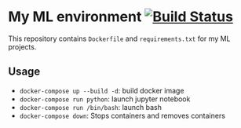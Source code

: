 # My ML environment [![Build Status](https://travis-ci.com/tokuma09/ML_env.svg?branch=main)](https://travis-ci.com/tokuma09/ML_env)

This repository contains `Dockerfile` and `requirements.txt` for my ML projects.

## Usage
- `docker-compose up --build -d`: build docker image
- `docker-compose run python`: launch jupyter notebook
- `docker-compose run /bin/bash`: launch bash
- `docker-compose down`: Stops containers and removes containers
